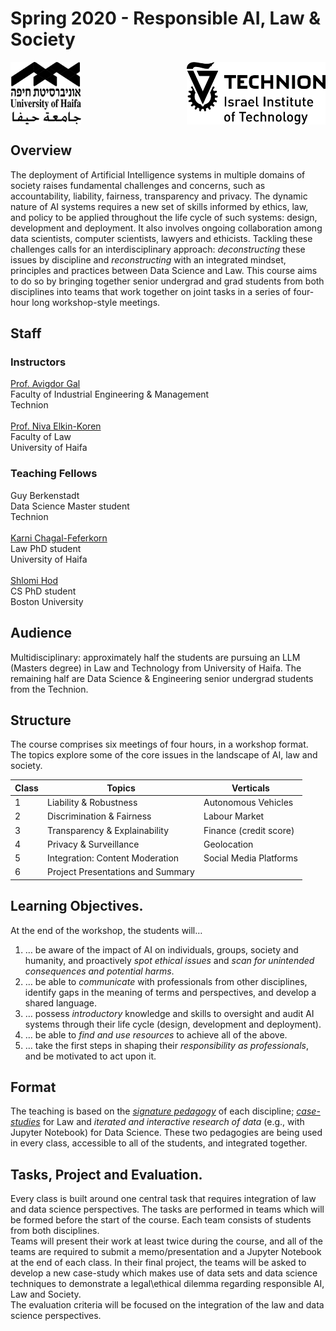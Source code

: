 # Spring 2020 - Responsible AI, Law & Society

<div style="display: flex; justify-content: space-between;">
  <img src="/assets/University-of-Haifa.png" alt="University of Haifa Logo" style="height: 100px; margin-right: auto;" />
  <img src="/assets/technion.png" alt="Technion Logo" style="height: 100px; margin-left: auto;" />
</div>

## Overview

The deployment of Artificial Intelligence systems in multiple domains of society raises fundamental challenges and concerns, such as accountability, liability, fairness, transparency and privacy. The dynamic nature of AI systems requires a new set of skills informed by ethics, law, and policy to be applied throughout the life cycle of such systems: design, development and deployment. It also involves ongoing collaboration among data scientists, computer scientists, lawyers and ethicists. Tackling these challenges calls for an interdisciplinary approach: *deconstructing* these issues by discipline and *reconstructing* with an integrated mindset, principles and practices between Data Science and Law. This course aims to do so by bringing together senior undergrad and grad students from both disciplines into teams that work together on joint tasks in a series of four-hour long workshop-style meetings.

## Staff

### Instructors

<a href="https://agp.iem.technion.ac.il/avigal/">Prof. Avigdor Gal</a>  
Faculty of Industrial Engineering &amp; Management  
Technion
<br/><br/>
<a href="http://law.haifa.ac.il/index.php/en/faculty-elkiniva">Prof. Niva Elkin-Koren</a>  
Faculty of Law  
University of Haifa

### Teaching Fellows

Guy Berkenstadt  
Data Science Master student  
Technion
<br/><br/>
<a href="https://haifa.academia.edu/KarniChagal">Karni Chagal-Feferkorn</a>  
Law PhD student  
University of Haifa
<br/><br/>
<a href="https://shlomi.hod.xyz/">Shlomi Hod</a>  
CS PhD student  
Boston University

## Audience

Multidisciplinary: approximately half the students are pursuing an LLM (Masters degree) in Law and Technology from University of Haifa. The remaining half are Data Science & Engineering senior undergrad students from the Technion.

## Structure

The course comprises six meetings of four hours, in a workshop format. The topics explore some of the core issues in the landscape of AI, law and society. 


| Class | Topics                         | Verticals              |
|-------|--------------------------------|------------------------|
| 1     | Liability & Robustness         | Autonomous Vehicles    |
| 2     | Discrimination & Fairness      | Labour Market          |
| 3     | Transparency & Explainability  | Finance (credit score) |
| 4     | Privacy & Surveillance         | Geolocation            |
| 5     | Integration: Content Moderation| Social Media Platforms |
| 6     | Project Presentations and Summary |                      |


## Learning Objectives.

At the end of the workshop, the students will…

1. … be aware of the impact of AI on individuals, groups, society and humanity, and proactively *spot ethical issues* and *scan for unintended consequences and potential harms*.
2. … be able to *communicate* with professionals from other disciplines, identify gaps in the meaning of terms and perspectives, and develop a shared language.
3. … possess *introductory* knowledge and skills to oversight and audit AI systems through their life cycle (design, development and deployment).
4. … be able to *find and use resources* to achieve all of the above.
5. … take the first steps in shaping their *responsibility as professionals*, and be motivated to act upon it.

## Format

The teaching is based on the [*signature pedagogy*](https://wiki.ubc.ca/Signature_Pedagogies) of each discipline; [*case-studies*](https://casestudies.law.harvard.edu/the-case-study-teaching-method/) for Law and *iterated and interactive research of data* (e.g., with Jupyter Notebook) for Data Science. These two pedagogies are being used in every class, accessible to all of the students, and integrated together.

## Tasks, Project and Evaluation.

Every class is built around one central task that requires integration of law and data science perspectives. The tasks are performed  in teams which will be formed before the start of the course. Each team consists of students from both disciplines.  
Teams will present their work at least twice during the course, and all of the teams are required to submit a memo/presentation and a Jupyter Notebook at the end of each class.
In their final project, the teams will be asked to develop a new case-study which makes use of data sets and data science techniques to demonstrate a legal\ethical dilemma regarding responsible AI, Law and Society.  
The evaluation criteria  will be focused on the integration of the law and data science perspectives.
